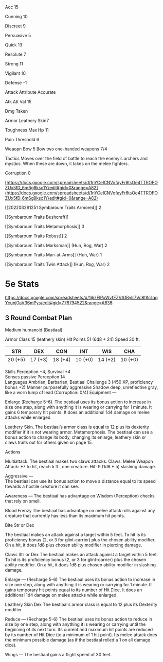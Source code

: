 
Acc 15

Cunning 10

Discreet 9

Persuasive 5

Quick 13

Resolute 7

Strong 11

Vigilant 10

Defense -1

Attack Attribute Accurate

Atk Att Val 15

Dmg Taken

Armor Leathery Skin7

Toughness Max Hp 11

Pain Threshold 6

Weaopn Bow 5 Bow two one-handed weapons 7/4

Tactics Moves over the field of battle to reach the enemy’s archers and mystics. When these are down, it takes on the melee fighters.

Corruption 0

[https://docs.google.com/spreadsheets/d/1nYCeICNVofayFr6tsOe4TTROFOZUx5fD_6m6g9ksc1Y/edit#gid=0&range=A82](https://docs.google.com/spreadsheets/d/1nYCeICNVofayFr6tsOe4TTROFOZUx5fD_6m6g9ksc1Y/edit#gid=0&range=A82)

[[202203291251 Symbaroum Traits Armored]] 2

[[Symbaroum Traits Bushcraft]]

[[Symbaroum Traits Metamorphosis]] 3

[[Symbaroum Traits Robust]] 2

[[Symbaroum Traits Marksman]] (Hun, Rog, War) 2

[[Symbaroum Traits Man-at-Arms]] (Hun, War) 1

[[Symbaroum Traits Twin Attack]] (Hun, Rog, War) 2

# 5e Stats 
https://docs.google.com/spreadsheets/d/16jzFlPxWvfFZVtGBylr7Vc8fKc1qqYcunjOaV36mPys/edit#gid=776794522&range=A836
## 3 Round Combat Plan
 

Medium humanoid (Bestiaal)
 

Armor Class 15 (leathery skin)
Hit Points 51 (6d8 + 24) 
Speed 30 ft.

 

| STR     | DEX     | CON     | INT     | WIS     | CHA     |
| ------- | ------- | ------- | ------- | ------- | ------- |
| 20 (+5) | 17 (+3) | 18 (+4) | 10 (+0) | 14 (+2) | 10 (+0) |


 

Skills Perception +4, Survival +4  
Senses passive Perception 14  
Languages Ambrian, Barbarian, Bestiaal 
Challenge 3 (450 XP, proficiency bonus +2) 
Manner purposefully aggressive
Shadow deep, unreflective gray, like a worn lump of lead (Corruption: 0/4)
Equipment —

 

Enlarge (Recharge 5–6). The bestiaal uses its bonus action to increase in size one step, along with anything it is wearing or carrying for 1 minute. It gains 6 temporary hit points. It does an additional 1d4 damage on melee attacks while enlarged.

Leathery Skin. The bestiaal’s armor class is equal to 12 plus its dexterity modifier if it is not wearing armor. 
Metamorphosis. The bestiaal can use a bonus action to change its body, changing its enlarge, leathery skin or claws traits out for others given on page 15.

Actions

Multiattack. The bestiaal makes two claws attacks. Claws. Melee Weapon Attack: +7 to hit, reach 5 ft., one creature. Hit: 9 (1d8 + 5) slashing damage.

 

Aggressive —   
The bestiaal can use its bonus action to move a distance equal to its speed towards a hostile creature it can see.  

Awareness —
The bestiaal has advantage on Wisdom (Perception) checks that rely on smell.

Blood Frenzy 
The bestiaal has advantage on melee attack rolls against any creature that currently has less than its maximum hit points.

Bite Str or Dex

The bestiaal makes an attack against a target within 5 feet. To hit is its proficiency bonus (2, or 3 for glint-carrier) plus the chosen ability modifier. On a hit, it does 1d8 plus chosen ability modifier in piercing damage.


Claws
Str or Dex
The bestiaal makes an attack against a target within 5 feet. To hit is its proficiency bonus (2, or 3 for glint-carrier) plus the chosen ability modifier. On a hit, it does 1d8 plus chosen ability modifier in slashing damage.

Enlarge — (Recharge 5–6)
The bestiaal uses its bonus action to increase in size one step, along with anything it is wearing or carrying for 1 minute. It gains temporary hit points equal to its number of Hit Dice. It does an additional 1d4 damage on melee attacks while enlarged.

Leathery Skin 
Dex
The bestiaal’s armor class is equal to 12 plus its Dexterity modifier.

Reduce — (Recharge 5–6)
The bestiaal uses its bonus action to reduce in size by one step, along with anything it is wearing or carrying until the beginning of its next turn. Its current and maximum hit points are reduced by its number of Hit Dice (to a minimum of 1 hit point). Its melee attack does the minimum possible damage (as if the bestiaal rolled a 1 on all damage dice).

Wings —
The bestiaal gains a flight speed of 30 feet.